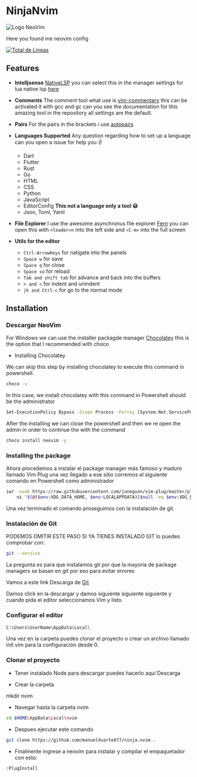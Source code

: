 # NinjaNvim


![Logo NeoVim](https://upload.wikimedia.org/wikipedia/commons/thumb/4/4f/Neovim-logo.svg/1280px-Neovim-logo.svg.png)

Here you found me neovim config

[![Total de Lineas](https://tokei.rs/b1/github/manuelduarte077/ninja.nvim?category=lines)](https://github.com/XAMPPRocky/tokei)

## Features

- **Intelljsense** [NativeLSP](https://github.com/neovim/nvim-lspconfig) you can select this in the manager settings for lua native lsp [here](https://github.com/TeoDev1611/AstroVim/blob/rocket/lua/lsp/lsp-servers/init.lua) 

- **Comments** The comment tool what use is [vim-commentary](https://github.com/tpope/vim-commentary) this can be activated it with gcc and gc can you see the documentation for this amazing tool in the repository all settings are the default.

- **Pairs** For the pairs in the brackets i use [autopairs](https://github.com/steelsojka/pears.nvim)

- **Languages Supported** Any question regarding how to set up a language can you open a issue for help you :v:
  - Dart
  - Flutter
  - Rust
  - Go
  - HTML
  - CSS
  - Python
  - JavaScript
  - EditorConfig **This not a language only a tool :smiley:**
  - Json, Toml, Yaml

- **File Explorer** I use the awesome asynchronus file explorer [Fern](https://github.com/lambdalisue/fern.vim) you can open this with ``<leader>n`` into the left side and ``<C-m>`` into the full screen

- **Utils for the editor**
  - ```Ctrl-ArrowKeys``` for natigate into the panels
  - ```Space w``` for save
  - ```Space q``` for close
  - ```Space so``` for reload
  - ````Tab and shift tab```` for advance and back into the buffers
  - `````> and <````` for indent and unindent
  - ````jk and Ctrl-c```` for go to the normal mode

## Installation

### Descargar NeoVim
For Windows we can use the installer packagde manager [Chocolatey](https://chocolatey.org/install) this is the option that I recommended with choco

- Installing Chocolatey

We can skip this step by installing chocolatey to execute this command in powershell.

```bash
choco -v
```

In this case, we install chocolatey with this command in Powershell should be the administrator 

```bash
Set-ExecutionPolicy Bypass -Scope Process -Force; [System.Net.ServicePointManager]::SecurityProtocol = [System.Net.ServicePointManager]::SecurityProtocol -bor 3072; iex ((New-Object System.Net.WebClient).DownloadString('https://chocolatey.org/install.ps1'))
```

After the installing we can close the powershell and then we re open the admin in order to continue the with the command

``` bash
choco install neovim -y
```


### Installing the package

Ahora procedemos a instalar el package manager más famoso y maduro llamado Vim Plug una vez llegado a ese sitio corremos el siguiente comando en Powershell como administrador

```bash
iwr -useb https://raw.githubusercontent.com/junegunn/vim-plug/master/plug.vim |`
    ni "$(@($env:XDG_DATA_HOME, $env:LOCALAPPDATA)[$null -eq $env:XDG_DATA_HOME])/nvim-data/site/autoload/plug.vim" -Force
```

Una vez terminado el comando proseguimos con la instalación de git.

### Instalación de Git
PODEMOS OMITIR ESTE PASO SI YA TIENES INSTALADO GIT lo puedes comprobar con:

```bash
git --version
```

La pregunta es para que instalamos git por que la mayoría de package managers se basan en git por eso para evitar errores

Vamos a este link Descarga de [Git](https://git-scm.com/)

Damos click en la descargar y damos siguiente siguiente siguiente y cuando pida el editor seleccionamos Vim y listo.

### Configurar el editor
```bash
C:\Users\UserName\AppData\Local\
```
Una vez en la carpeta puedes clonar el proyecto o crear un archivo llamado init.vim para la configuración desde 0.

### Clonar el proyecto
- Tener instalado Node para descargar puedes hacerlo aquí Descarga [](https://nodejs.org/es/)

- Crear la carpeta

mkdir nvim

- Navegar hasta la carpeta nvim

```bash
cd $HOME\AppData\Local\nvim
```

- Despues ejecutar este comando

```bash
git clone https://github.com/manuelduarte077/ninja.nvim .
```
- Finalmente ingrese a neovim para instalar y compilar el empaquetador con esto:

```bash
:PlugInstall
```


